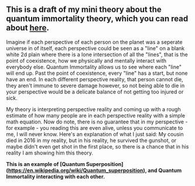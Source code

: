 ## This is a draft of my mini theory about the quantum immortality theory, which you can read about [here](https://simple.wikipedia.org/wiki/Quantum_immortality).

<div id="body-text">
<p> Imagine if each perspective of each person on the planet was a seperate universe in of itself, each perspective could be seen as a "line" on a blank white 2d plain where there is a lone intersection of all the "lines", that is the point of coexistence, how we physically and mentally interact with everybody else.  Quantum Immortality allows us to see where each "line" will end up.  Past the point of coexistence, every "line" has a start, but none have an end.  In each different perspective reality, that person cannot die, they aren't immune to severe damage however, so not being able to die in your perspective would be a delicate balance of not getting too injured or sick. </p>

<p> My theory is interpreting perspective reality and coming up with a rough estimate of how many people are in each perspective reality with a simple math equation.  Now do note, there is no guarantee that in my perspective - for example - you reading this are even alive, unless you communicate to me, I will never know.  Here's an explanation of what I just said: My cousin died in 2016 in my reality, but in his reality, he survived the gunshot, or maybe didn't even get shot in the first place, so there is a chance that in his reality I am showing him this theory. </p>
</div>

**This is an example of [Quantum Superposition] (https://en.wikipedia.org/wiki/Quantum_superposition), and Quantum Immortality interacting with each other.**